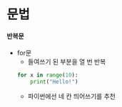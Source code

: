 문법
====
#### 반복문
* for문
    * 들여쓰기 된 부분을 열 번 반복
    ```python
    for x in range(10):
        print("Hello!")
    ```
    * 파이썬에선 네 칸 띄어쓰기를 추천